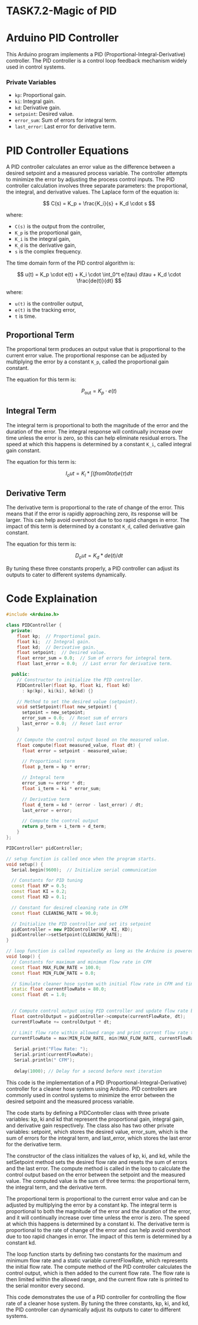 # TASK7.2-Magic of PID

# Arduino PID Controller

This Arduino program implements a PID (Proportional-Integral-Derivative) controller. The PID controller is a control loop feedback mechanism widely used in control systems.

### Private Variables

- `kp`: Proportional gain.
- `ki`: Integral gain.
- `kd`: Derivative gain.
- `setpoint`: Desired value.
- `error_sum`: Sum of errors for integral term.
- `last_error`: Last error for derivative term.

# PID Controller Equations

A PID controller calculates an error value as the difference between a desired setpoint and a measured process variable. The controller attempts to minimize the error by adjusting the process control inputs. The PID controller calculation involves three separate parameters: the proportional, the integral, and derivative values. The Laplace form of the equation is:

$$
C(s) = K_p + \frac{K_i}{s} + K_d \cdot s
$$

where:

- `C(s)` is the output from the controller,
- `K_p` is the proportional gain,
- `K_i` is the integral gain,
- `K_d` is the derivative gain,
- `s` is the complex frequency.

The time domain form of the PID control algorithm is:

$$
u(t) = K_p \cdot e(t) + K_i \cdot \int_0^t e(\tau) d\tau + K_d \cdot \frac{de(t)}{dt}
$$

where:

- `u(t)` is the controller output,
- `e(t)` is the tracking error,
- `t` is time.

## Proportional Term

The proportional term produces an output value that is proportional to the current error value. The proportional response can be adjusted by multiplying the error by a constant `K_p`, called the proportional gain constant.

The equation for this term is:

$$
P_{\text{out}} = K_p \cdot e(t)
$$

## Integral Term

The integral term is proportional to both the magnitude of the error and the duration of the error. The integral response will continually increase over time unless the error is zero, so this can help eliminate residual errors. The speed at which this happens is determined by a constant `K_i`, called integral gain constant.

The equation for this term is:

$$
I_out = K_i*∫(from 0 to t) e(τ) dτ
$$

## Derivative Term

The derivative term is proportional to the rate of change of the error. This means that if the error is rapidly approaching zero, its response will be larger. This can help avoid overshoot due to too rapid changes in error. The impact of this term is determined by a constant `K_d`, called derivative gain constant.

The equation for this term is:

$$
D_out = K_d*de(t)/dt
$$

By tuning these three constants properly, a PID controller can adjust its outputs to cater to different systems dynamically.

# Code Explaination

```cpp
#include <Arduino.h>

class PIDController {
  private:
    float kp;  // Proportional gain.
    float ki;  // Integral gain.
    float kd;  // Derivative gain.
    float setpoint;  // Desired value.
    float error_sum = 0.0;  // Sum of errors for integral term.
    float last_error = 0.0;  // Last error for derivative term.

  public:
    // Constructor to initialize the PID controller.
    PIDController(float kp, float ki, float kd)
      : kp(kp), ki(ki), kd(kd) {}

    // Method to set the desired value (setpoint).
    void setSetpoint(float new_setpoint) {
      setpoint = new_setpoint;
      error_sum = 0.0;  // Reset sum of errors
      last_error = 0.0;  // Reset last error
    }

    // Compute the control output based on the measured value.
    float compute(float measured_value, float dt) {
      float error = setpoint - measured_value;

      // Proportional term
      float p_term = kp * error;

      // Integral term
      error_sum += error * dt;
      float i_term = ki * error_sum;

      // Derivative term
      float d_term = kd * (error - last_error) / dt;
      last_error = error;

      // Compute the control output
      return p_term + i_term + d_term;
    }
};

PIDController* pidController;

// setup function is called once when the program starts. 
void setup() {
  Serial.begin(9600);  // Initialize serial communication

  // Constants for PID tuning
  const float KP = 0.5;
  const float KI = 0.2;
  const float KD = 0.1;

  // Constant for desired cleaning rate in CFM
  const float CLEANING_RATE = 90.0;

  // Initialize the PID controller and set its setpoint
  pidController = new PIDController(KP, KI, KD);
  pidController->setSetpoint(CLEANING_RATE);
}

// loop function is called repeatedly as long as the Arduino is powered on. 
void loop() {
  // Constants for maximum and minimum flow rate in CFM
  const float MAX_FLOW_RATE = 100.0;
  const float MIN_FLOW_RATE = 0.0;

  // Simulate cleaner hose system with initial flow rate in CFM and time step in seconds
  static float currentFlowRate = 80.0;
  const float dt = 1.0;

  
  // Compute control output using PID controller and update flow rate based on control output
  float controlOutput = pidController->compute(currentFlowRate, dt);
  currentFlowRate += controlOutput * dt;

  // Limit flow rate within allowed range and print current flow rate to serial monitor
  currentFlowRate = max(MIN_FLOW_RATE, min(MAX_FLOW_RATE, currentFlowRate));
  
   Serial.print("Flow Rate: ");
   Serial.print(currentFlowRate);
   Serial.println(" CFM");
  
   delay(1000); // Delay for a second before next iteration
```

This code is the implementation of a PID (Proportional-Integral-Derivative) controller for a cleaner hose system using Arduino. PID controllers are commonly used in control systems to minimize the error between the desired setpoint and the measured process variable.

The code starts by defining a PIDController class with three private variables: kp, ki and kd that represent the proportional gain, integral gain, and derivative gain respectively. The class also has two other private variables: setpoint, which stores the desired value, error_sum, which is the sum of errors for the integral term, and last_error, which stores the last error for the derivative term.

The constructor of the class initializes the values of kp, ki, and kd, while the setSetpoint method sets the desired flow rate and resets the sum of errors and the last error. The compute method is called in the loop to calculate the control output based on the error between the setpoint and the measured value. The computed value is the sum of three terms: the proportional term, the integral term, and the derivative term.

The proportional term is proportional to the current error value and can be adjusted by multiplying the error by a constant kp. The integral term is proportional to both the magnitude of the error and the duration of the error, and it will continually increase over time unless the error is zero. The speed at which this happens is determined by a constant ki. The derivative term is proportional to the rate of change of the error and can help avoid overshoot due to too rapid changes in error. The impact of this term is determined by a constant kd.

The loop function starts by defining two constants for the maximum and minimum flow rate and a static variable currentFlowRate, which represents the initial flow rate. The compute method of the PID controller calculates the control output, which is then added to the current flow rate. The flow rate is then limited within the allowed range, and the current flow rate is printed to the serial monitor every second.

This code demonstrates the use of a PID controller for controlling the flow rate of a cleaner hose system. By tuning the three constants, kp, ki, and kd, the PID controller can dynamically adjust its outputs to cater to different systems.
